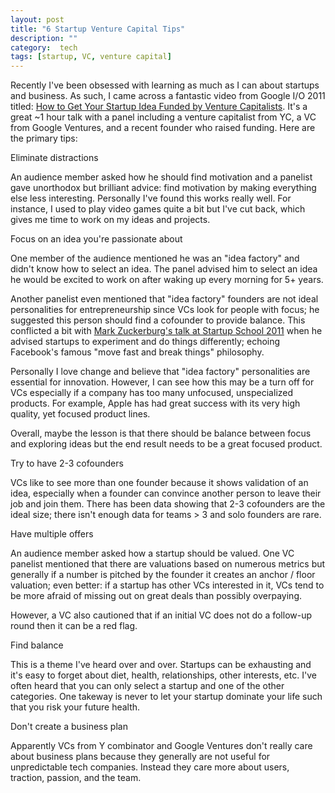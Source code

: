 ```yaml
---
layout: post
title: "6 Startup Venture Capital Tips"
description: ""
category:  tech
tags: [startup, VC, venture capital]
---
```



Recently I've been obsessed with learning as much as I can about startups and business. As such, I came across
a fantastic video from Google I/O 2011 titled: [How to Get Your Startup Idea Funded by Venture Capitalists](http://www.youtube.com/watch?v=15iWltPLuPY).
It's a great ~1 hour talk with a panel including a venture capitalist from YC, a VC from Google Ventures, and a recent founder
who raised funding. Here are the primary tips:

<div class="mSpotlight">Eliminate distractions</div>

An audience member asked how he should find motivation and a panelist gave unorthodox but brilliant advice: find motivation
by making everything else less interesting. Personally I've found this works really well. For instance, I used to play
video games quite a bit but I've cut back, which gives me time to work on my ideas and projects.

<div class="mSpotlight">Focus on an idea you're passionate about</div>

One member of the audience mentioned he was an "idea factory" and didn't know how to select an idea. The panel advised
him to select an idea he would be excited to work on after waking up every morning for 5+ years.

Another panelist even mentioned that "idea factory" founders are not ideal personalities for entrepreneurship since
VCs look for people with focus; he suggested this person should find a cofounder to provide balance. This conflicted
a bit with [Mark Zuckerburg's talk at Startup School 2011](http://www.youtube.com/watch?v=rWKUoabjjxg) when he advised startups
to experiment and do things differently; echoing Facebook's famous "move fast and break things" philosophy.

Personally I love change and believe that "idea factory" personalities are essential for innovation. However, I can see how
this may be a turn off for VCs especially if a company has too many unfocused, unspecialized products. For example, Apple
has had great success with its very high quality, yet focused product lines.

Overall, maybe the lesson is that there should be balance between focus and exploring ideas but the end result needs to
be a great focused product.

<div class="mSpotlight">Try to have 2-3 cofounders</div>

VCs like to see more than one founder because it shows validation of an idea, especially when a founder can convince
another person to leave their job and join them. There has been data showing that 2-3 cofounders are the ideal size; there
isn't enough data for teams > 3 and solo founders are rare.

<div class="mSpotlight">Have multiple offers</div>

An audience member asked how a startup should be valued. One VC panelist mentioned that there are valuations
based on numerous metrics but generally if a number is pitched by the founder it creates an anchor / floor valuation; even
better: if a startup has other VCs interested in it, VCs tend to be more afraid of missing out on great deals than
possibly overpaying.

However, a VC also cautioned that if an initial VC does not do a follow-up round then it can be a red flag.

<div class="mSpotlight">Find balance</div>

This is a theme I've heard over and over. Startups can be exhausting and it's easy to forget about diet, health,
relationships, other interests, etc. I've often heard that you can only select a startup and one of the other categories.
One takeway is never to let your startup dominate your life such that you risk your future health.


<div class="mSpotlight">Don't create a business plan</div>

Apparently VCs from Y combinator and Google Ventures don't really care about business plans because they generally are
not useful for unpredictable tech companies. Instead they care more about users, traction, passion, and the team.

